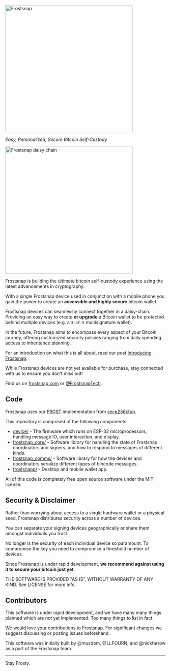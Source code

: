 [<img alt="Frostsnap" src="https://frostsnap.com/frostsnap-logo-boxed.png" width=400>](https://frostsnap.com)

_Easy, Personalized, Secure Bitcoin Self-Custody_

<img alt="Frostsnap daisy chain" src="https://frostsnap.com/frostypede_landscape.png" width=400>

Frostsnap is building the ultimate bitcoin self-custody experience using the latest advancements in cryptography.

With a single Frostsnap device used in conjunction with a mobile phone you gain the power to create an **accessible and highly secure** bitcoin wallet.

Frostsnap devices can seamlessly connect together in a daisy-chain. Providing an easy way to create **or upgrade** a Bitcoin wallet to be protected behind multiple devices (e.g. a `3-of-5` multisignature wallet).

In the future, Frostsnap aims to encompass every aspect of your Bitcoin journey, offering customized security policies ranging from daily spending access to inheritance planning.

For an introduction on what this is all about, read our post [Introducing Frostsnap](https://frostsnap.com/introducing-frostsnap.html).

While Frostsnap devices are not yet available for purchase, stay connected with us to ensure you don't miss out!

Find us on [frostsnap.com](https://frostsnap.com) or [@FrostsnapTech](https://twitter.com/FrostsnapTech).

## Code

Frostsnap uses our [FROST](https://eprint.iacr.org/2020/852.pdf) implementation from [secp256kfun](https://docs.rs/schnorr_fun/latest/schnorr_fun/frost/index.html).

This repository is comprised of the following components:

- [device/](/device/) - The firmware which runs on ESP-32 microprocessors, handling message IO, user interaction, and display.
- [frostsnap_core/](/frostsnap_core/) - Software library for handling the state of Frostsnap coordinators and signers, and how to respond to messages of different kinds.
- [frostsnap_comms/](/frostsnap_comms/) - Software library for how the devices and coordinators serialize different types of bincode messages.
- [frostsnapp/](/frostsnapp/) - Desktop and mobile wallet app.

All of this code is completely free open source software under the MIT license.

## Security & Disclaimer

Rather than worrying about access to a single hardware wallet or a physical seed, Frostsnap distributes security across a number of devices.

You can separate your signing devices geographically or share them amongst individuals you trust.

No longer is the security of each individual device so paramount. To compromise the key you need to compromise a threshold number of devices.

Since Frostsnap is under rapid development, **we recommend against using it to secure your bitcoin just yet**.

THE SOFTWARE IS PROVIDED "AS IS", WITHOUT WARRANTY OF ANY KIND. See LICENSE for more info.

## Contributors

This software is under rapid development, and we have many many things planned which are not yet implemented. Too many things to list in fact.

We would love your contributions to Frostsnap. For significant changes we suggest discussing or posting issues beforehand.

This software was initially built by @musdom, @LLFOURN, and @nickfarrow as a part of the Frostsnap team.

---

Stay Frosty.
